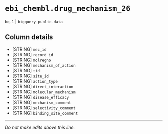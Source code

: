 # `ebi_chembl.drug_mechanism_26`
`bq-1` | `bigquery-public-data`

## Column details
* [STRING]    `mec_id`
* [STRING]    `record_id`
* [STRING]    `molregno`
* [STRING]    `mechanism_of_action`
* [STRING]    `tid`
* [STRING]    `site_id`
* [STRING]    `action_type`
* [STRING]    `direct_interaction`
* [STRING]    `molecular_mechanism`
* [STRING]    `disease_efficacy`
* [STRING]    `mechanism_comment`
* [STRING]    `selectivity_comment`
* [STRING]    `binding_site_comment`

-------------------------------------------------------------------------------
*Do not make edits above this line.*
